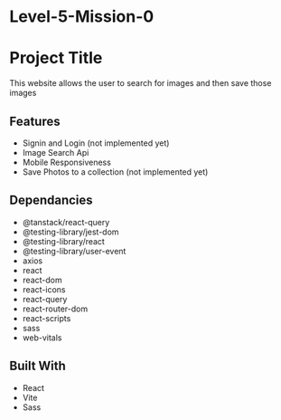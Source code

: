 # Level-5-Mission-0


# Project Title


This website allows the user to search for images and then save those images 

## Features

- Signin and Login (not implemented yet)
- Image Search Api
- Mobile Responsiveness
- Save Photos to a collection (not implemented yet)


## Dependancies

- @tanstack/react-query
- @testing-library/jest-dom
- @testing-library/react
- @testing-library/user-event
- axios
- react
- react-dom
- react-icons
- react-query
- react-router-dom
- react-scripts
- sass
- web-vitals
## Built With

- React
- Vite
- Sass
